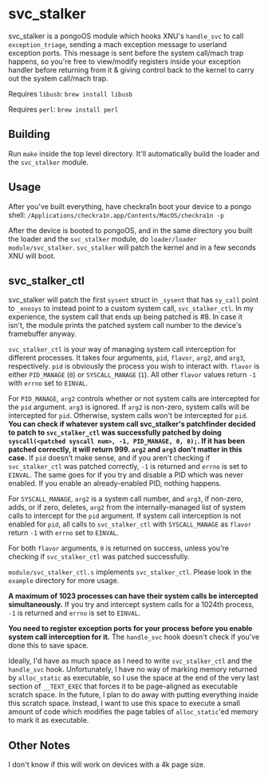 # svc_stalker

svc_stalker is a pongoOS module which hooks XNU's `handle_svc` to
call `exception_triage`, sending a mach exception message to
userland exception ports. This message is sent before the system call/mach trap
happens, so you're free to view/modify registers inside your exception handler
before returning from it & giving control back to the kernel to carry out the
system call/mach trap.

Requires `libusb`: `brew install libusb`

Requires `perl`: `brew install perl`

## Building
Run `make` inside the top level directory. It'll automatically build the loader
and the `svc_stalker` module.

## Usage
After you've built everything, have checkra1n boot your device to a pongo
shell: `/Applications/checkra1n.app/Contents/MacOS/checkra1n -p`

After the device is booted to pongoOS, and in the same directory you built
the loader and the `svc_stalker` module, do `loader/loader module/svc_stalker`.
`svc_stalker` will patch the kernel and in a few seconds XNU will boot.

## svc_stalker_ctl
svc_stalker will patch the first `sysent` struct in `_sysent` that has `sy_call`
point to `_enosys` to instead point to a custom system call, `svc_stalker_ctl`.
In my experience, the system call that ends up being patched is #8. In
case it isn't, the module prints the patched system call number to the
device's framebuffer anyway.

`svc_stalker_ctl` is your way of managing system call interception
for different processes. It takes four arguments, `pid`, `flavor`, `arg2`,
and `arg3`, respectively. `pid` is obviously the process you wish to interact
with. `flavor` is either `PID_MANAGE` (`0`) or `SYSCALL_MANAGE` (`1`). All other
`flavor` values return `-1` with `errno` set to `EINVAL`.

For `PID_MANAGE`, `arg2` controls whether or not system calls are intercepted
for the `pid` argument. `arg3` is ignored. If `arg2` is non-zero, system calls
will be intercepted for `pid`. Otherwise, system calls won't be intercepted
for `pid`. **You can check if whatever system call svc_stalker's patchfinder
decided to patch to `svc_stalker_ctl` was successfully patched by doing
`syscall(<patched syscall num>, -1, PID_MANAGE, 0, 0);`. 
If it has been patched correctly, it will return 999. `arg2` and `arg3` don't matter
in this case.** If `pid` doesn't make sense, and if you aren't checking
if `svc_stalker_ctl` was patched correctly, `-1` is returned and `errno` is set
to `EINVAL`. The same goes for if you try and disable a PID which was never
enabled. If you enable an already-enabled PID, nothing happens.

For `SYSCALL_MANAGE`, `arg2` is a system call number, and `arg3`, if
non-zero, adds, or if zero, deletes, `arg2` from the internally-managed list of
system calls to intercept for the `pid` argument. If system call interception
is not enabled for `pid`, all calls to `svc_stalker_ctl` with `SYSCALL_MANAGE`
as `flavor` return `-1` with `errno` set to `EINVAL`.

For both `flavor` arguments, `0` is returned on success, unless you're checking
if `svc_stalker_ctl` was patched successfully.

`module/svc_stalker_ctl.s` implements `svc_stalker_ctl`. Please look in the
`example` directory for more usage.

**A maximum of 1023 processes can have their system calls be intercepted
simultaneously.** If you try and intercept system calls for a 1024th process,
`-1` is returned and `errno` is set to `EINVAL`.

**You need to register exception ports for your process before you enable
system call interception for it.** The `handle_svc` hook doesn't check if
you've done this to save space.

Ideally, I'd have as much space as I need to write `svc_stalker_ctl` and
the `handle_svc` hook. Unfortunately, I have no way of marking memory returned by
`alloc_static` as executable, so I use the space at the end of the very last
section of `__TEXT_EXEC` that forces it to be page-aligned as executable
scratch space. In the future, I plan to do away with putting everything inside
this scratch space. Instead, I want to use this space to execute a small amount
of code which modifies the page tables of `alloc_static`'ed memory to mark it
as executable.

## Other Notes
I don't know if this will work on devices with a 4k page size.
